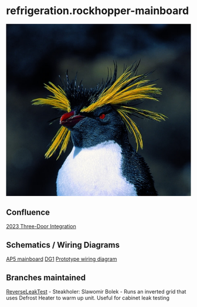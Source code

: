 # refrigeration.rockhopper-mainboard

![The Rockhopper Penguin](/doc/rockhopper.jpeg "Rockhopper penguin")

## Confluence

[2023 Three-Door Integration](https://geappliances.atlassian.net/wiki/spaces/2MDP/overview)

## Schematics / Wiring Diagrams
[AP5 mainboard](https://geappliances.atlassian.net/wiki/download/attachments/1098088453/SCH_197D8525_MB6075S_Mainboard_5-25-2018(2).pdf?api=v2)
[DG1](https://geappliances.atlassian.net/wiki/spaces/RDR/pages/3292856340/SxS)
[Prototype wiring diagram](https://geappliances.atlassian.net/wiki/spaces/RDR/pages/3384147977/Prototype+Build)

## Branches maintained
[ReverseLeakTest](https://github.com/geappliances/refrigeration.rockhopper-mainboard/tree/ReverseLeakTest) - Steakholer: Slawomir Bolek - Runs an inverted grid that uses Defrost Heater to warm up unit. Useful for cabinet leak testing

